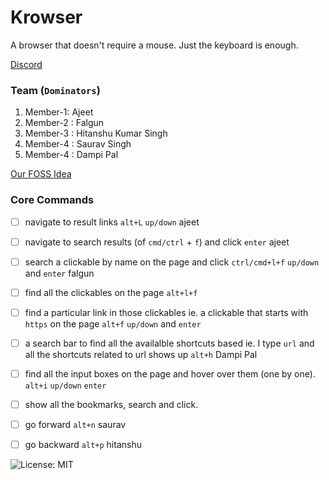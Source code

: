 # Krowser

A browser that doesn't require a mouse. Just the keyboard is enough.

[Discord](https://discord.com/channels/1240316163020292126/1342367363885957170)

### Team (`Dominators`)

1. Member-1: Ajeet
2. Member-2 : Falgun
3. Member-3 : Hitanshu Kumar Singh
4. Member-4 : Saurav Singh
5. Member-4 : Dampi Pal

[Our FOSS Idea](https://fossunited.org/hack/fosshack25/p/gu6i7f7503)


### Core Commands

- [ ] navigate to result links `alt+L` `up/down` ajeet
- [ ] navigate to search results (of `cmd/ctrl` + `f`) and click `enter` ajeet
- [ ] search a clickable by name on the page and click `ctrl/cmd+l+f` `up/down` and `enter` falgun
- [ ] find all the clickables on the page `alt+l+f`
- [ ] find a particular link in those clickables ie. a clickable that starts with `https` on the page `alt+f` `up/down` and `enter`
- [ ] a search bar to find all the availalble shortcuts based ie. I type `url` and all the shortcuts related to url shows up `alt+h` Dampi Pal
- [ ] find all the input boxes on the page and hover over them (one by one). `alt+i` `up/down` `enter` 
- [ ] show all the bookmarks, search and click.
- [ ] go forward `alt+n` saurav
- [ ] go backward `alt+p` hitanshu


![License: MIT](https://img.shields.io/badge/License-MIT-yellow.svg)

